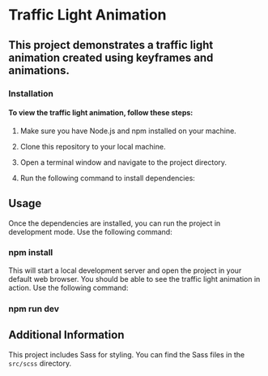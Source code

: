 # Traffic Light Animation
## This project demonstrates a traffic light animation created using keyframes and animations.

### Installation
#### To view the traffic light animation, follow these steps:

1. Make sure you have Node.js and npm installed on your machine.

2. Clone this repository to your local machine.

3. Open a terminal window and navigate to the project directory.

4. Run the following command to install dependencies:

   
## Usage

Once the dependencies are installed, you can run the project in development mode. Use the following command:
### npm install


This will start a local development server and open the project in your default web browser. You should be able to see the traffic light animation in action.
Use the following command:
### npm run dev 

## Additional Information

This project includes Sass for styling. You can find the Sass files in the `src/scss` directory.


